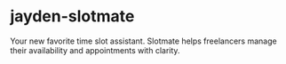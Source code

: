 # jayden-slotmate
Your new favorite time slot assistant. Slotmate helps freelancers manage their availability and appointments with clarity.
